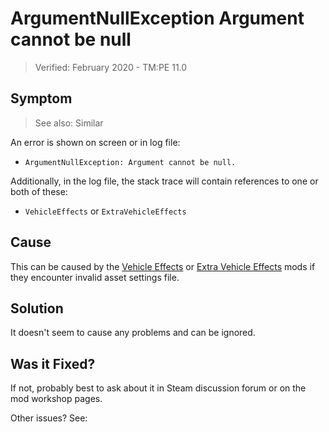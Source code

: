 # ArgumentNullException Argument cannot be null

> Verified: February 2020 - TM:PE 11.0

## Symptom

> See also: Similar [](System.ArgumentNullException-''-with-1-arguments.md)

An error is shown on screen or in log file:

* `ArgumentNullException: Argument cannot be null.`

Additionally, in the log file, the stack trace will contain references to one or both of these:

* `VehicleEffects` or `ExtraVehicleEffects`

## Cause

This can be caused by the [Vehicle Effects](https://steamcommunity.com/sharedfiles/filedetails/?id=780720853)
or [Extra Vehicle Effects](https://steamcommunity.com/sharedfiles/filedetails/?id=815103125) mods if they encounter
invalid asset settings file.

## Solution

It doesn't seem to cause any problems and can be ignored.

## Was it Fixed?

If not, probably best to ask about it in Steam discussion forum or on the mod workshop pages.

Other issues? See: [](Troubleshooting.md)